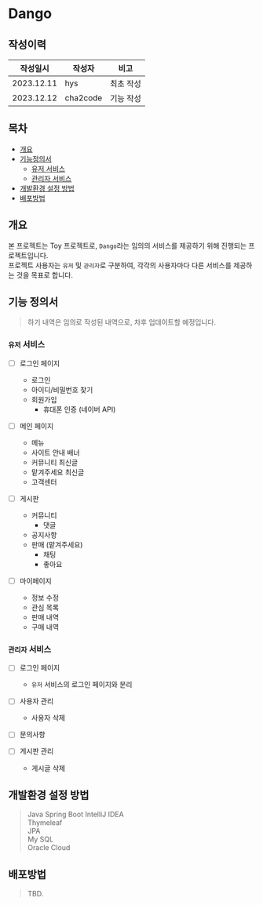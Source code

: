 # Dango

## 작성이력
| 작성일시       | 작성자 | 비고    |
|------------|-----|-------|
| 2023.12.11 | hys | 최초 작성 |
| 2023.12.12 | cha2code | 기능 작성 |


## 목차
* [개요](#개요)
* [기능정의서](#기능-정의서)
    * [유저 서비스](#유저-서비스)
    * [관리자 서비스](#관리자-서비스)
* [개발환경 설정 방법](#개발환경-설정-방법)
* [배포방법](#배포방법)

## 개요
본 프로젝트는 Toy 프로젝트로, `Dango`라는 임의의 서비스를 제공하기 위해 진행되는 프로젝트입니다. \
프로젝트 사용자는 `유저` 및 `관리자`로 구분하여, 각각의 사용자마다 다른 서비스를 제공하는 것을 목표로 합니다.

## 기능 정의서
> 하기 내역은 임의로 작성된 내역으로, 차후 업데이트할 예정입니다.

### `유저` 서비스
* [ ] 로그인 페이지
   * 로그인
   * 아이디/비밀번호 찾기
   * 회원가입
     * 휴대폰 인증 (네이버 API)  
      
* [ ] 메인 페이지
   * 메뉴
   * 사이트 안내 배너
   * 커뮤니티 최신글
   * 맡겨주세요 최신글
   * 고객센터  

* [ ] 게시판
   * 커뮤니티
      * 댓글  
   * 공지사항
   * 판매 (맡겨주세요)
      * 채팅
      * 좋아요  

* [ ] 마이페이지
   * 정보 수정
   * 관심 목록
   * 판매 내역
   * 구매 내역  

### `관리자` 서비스
* [ ] 로그인 페이지
   * `유저` 서비스의 로그인 페이지와 분리  
     
* [ ] 사용자 관리
   * 사용자 삭제  
     
* [ ] 문의사항  
      
* [ ] 게시판 관리
   * 게시글 삭제  


## 개발환경 설정 방법
> Java
> Spring Boot
> IntelliJ IDEA  
> Thymeleaf  
> JPA  
> My SQL  
> Oracle Cloud  

## 배포방법
> TBD.
